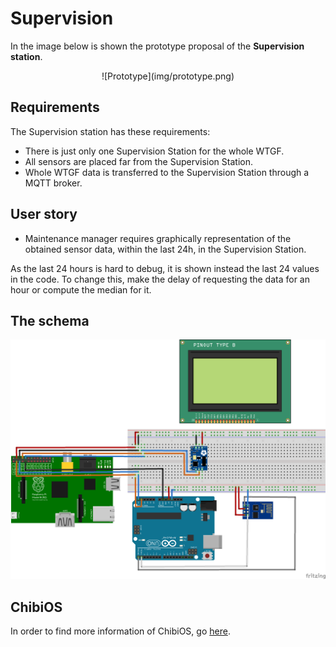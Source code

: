 # Supervision
In the image below is shown the prototype proposal of the **Supervision station**.
<center>
![Prototype](img/prototype.png)
</center>

## Requirements

The Supervision station has these requirements:

- There is just only one Supervision Station for the whole WTGF.
- All sensors are placed far from the Supervision Station.
- Whole WTGF data is transferred to the Supervision Station through a MQTT broker.

## User story 
- Maintenance manager requires graphically representation of the obtained sensor data, within the last 24h, in the Supervision Station.

As the last 24 hours is hard to debug, it is shown instead the last 24 values in the code. To change this, make the delay of requesting the data for an hour or compute the median for it.

## The schema
![The schematic of the supervision station](./img/chibi-esp-arduino.png)


## ChibiOS
In order to find more information of ChibiOS, go [here](chibios.md).
